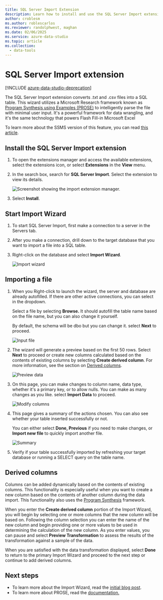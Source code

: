 ```yaml
---
title: SQL Server Import Extension
description: Learn how to install and use the SQL Server Import extension for Azure Data Studio, a wizard that converts .txt and .csv files into a SQL table.
author: croblesm
ms.author: roblescarlos
ms.reviewer: randolphwest, maghan
ms.date: 02/06/2025
ms.service: azure-data-studio
ms.topic: article
ms.collection:
  - data-tools
---
```


# SQL Server Import extension

[!INCLUDE [azure-data-studio-deprecation](../includes/azure-data-studio-deprecation.md)]

The SQL Server Import extension converts .txt and .csv files into a SQL table. This wizard utilizes a Microsoft Research framework known as [Program Synthesis using Examples (PROSE)](https://microsoft.github.io/prose/) to intelligently parse the file with minimal user input. It's a powerful framework for data wrangling, and it's the same technology that powers Flash Fill-in Microsoft Excel

To learn more about the SSMS version of this feature, you can read [this article](/sql/relational-databases/import-export/import-flat-file-wizard).

## Install the SQL Server Import extension

1. To open the extensions manager and access the available extensions, select the extensions icon, or select **Extensions** in the **View** menu.
2. In the search box, search for **SQL Server Import**. Select the extension to view its details.

   ![Screenshot showing the import extension manager.](media/sql-server-import-extension/import-wizard-install.png)

3. Select **Install**.

## Start Import Wizard

1. To start SQL Server Import, first make a connection to a server in the Servers tab.
2. After you make a connection, drill down to the target database that you want to import a file into a SQL table.
3. Right-click on the database and select **Import Wizard**.

    ![Import wizard](media/sql-server-import-extension/open-import-wizard.png)

## Importing a file

1. When you Right-click to launch the wizard, the server and database are already autofilled. If there are other active connections, you can select in the dropdown. 

    Select a file by selecting **Browse.** It should autofill the table name based on the file name, but you can also change it yourself.

    By default, the schema will be dbo but you can change it. select **Next** to proceed.

    ![Input file](media/sql-server-import-extension/import-wizard-input-file.png)

2. The wizard will generate a preview based on the first 50 rows. Select **Next** to proceed or create new columns calculated based on the contents of existing columns by selecting **Create derived column**.  For more information, see the section on [Derived columns](#derived-columns).

    ![Preview data](media/sql-server-import-extension/import-wizard-preview-data.png)

3. On this page, you can make changes to column name, data type, whether it's a primary key, or to allow nulls. You can make as many changes as you like. select **Import Data** to proceed.

    ![Modify columns](media/sql-server-import-extension/import-wizard-modify-columns.png)

4. This page gives a summary of the actions chosen. You can also see whether your table inserted successfully or not.

    You can either select **Done, Previous** if you need to make changes, or **Import new file** to quickly import another file.

    ![Summary](media/sql-server-import-extension/import-wizard-summary.png)

5. Verify if your table successfully imported by refreshing your target database or running a SELECT query on the table name.

## Derived columns

Columns can be added dynamically based on the contents of existing columns. This functionality is especially useful when you want to create a new column based on the contents of another column during the data import. This functionality also uses the [Program Synthesis](https://microsoft.github.io/prose/) framework.

When you enter the **Create derived column** portion of the Import Wizard, you will begin by selecting one or more columns that the new column will be based on.  Following the column selection you can enter the name of the new column and begin providing one or more values to be used in determining the calculation of the new column.  As you enter values, you can pause and select **Preview Transformation** to assess the results of the transformation against a sample of the data.

When you are satisfied with the data transformation displayed, select **Done** to return to the primary Import Wizard and proceed to the next step or continue to add derived columns.



## Next steps

- To learn more about the Import Wizard, read the [initial blog post](https://cloudblogs.microsoft.com/sqlserver/2018/08/30/the-august-release-of-sql-operations-studio-is-now-available/).
- To learn more about PROSE, read the [documentation.](https://microsoft.github.io/prose/)
